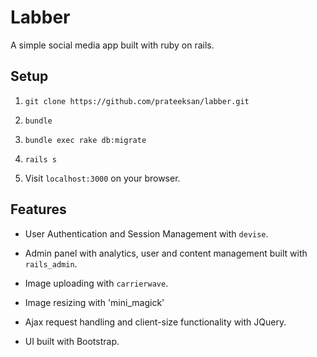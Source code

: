 # Labber

A simple social media app built with ruby on rails.

## Setup

1. `git clone https://github.com/prateeksan/labber.git`

2. `bundle`

3. `bundle exec rake db:migrate`

4. `rails s`

5. Visit `localhost:3000` on your browser.

## Features

+ User Authentication and Session Management with `devise`.

+ Admin panel with analytics, user and content management built with `rails_admin`.

+ Image uploading with `carrierwave`.

+ Image resizing with 'mini_magick'

+ Ajax request handling and client-size functionality with JQuery.

+ UI built with Bootstrap.


